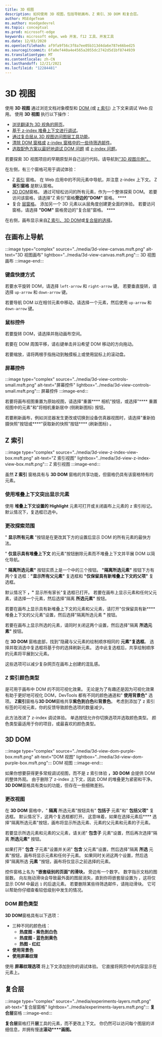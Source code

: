 ```yaml
---
title: 3D 视图
description: 如何使用 3D 视图，包括导航画布、Z 索引、3D DOM 和复合层。
author: MSEdgeTeam
ms.author: msedgedevrel
ms.topic: conceptual
ms.prod: microsoft-edge
keywords: microsoft edge、web 开发、f12 工具、开发工具
ms.date: 12/03/2020
ms.openlocfilehash: af9fa9f56c3f8a7ee05b313d4da6e787e66bed25
ms.sourcegitcommit: 6fa0ef440a4e4565a2055dc2742d5d1bf8744939
ms.translationtype: MT
ms.contentlocale: zh-CN
ms.lasthandoff: 12/21/2021
ms.locfileid: "12284481"
---
```

# <a name="3d-view"></a>3D 视图

使用 **3D 视图** 通过浏览文档对象模型和 [DOM ](https://developer.mozilla.org/docs/Web/API/Document_Object_Model) (或 [z 索引](https://developer.mozilla.org/docs/Web/CSS/z-index)) 上下文来调试 Web 应用。  使用 **3D 视图** 执行以下操作：
*   [浏览翻译为 3D 视角的网页](#3d-dom)。
*   [基于 z-index 堆叠上下文进行调试](#z-index)。
*   [通过复合层从 3D 视图访问图层工具功能](#composited-layers)。
*   [清除 DOM 窗格或](#changing-your-view) [z-index 窗格中的一些待筛选邮件](#change-the-scope-of-your-exploration)。
*   [选取配色方案以最好地调试 DOM 问题](#dom-color-type) 或 [z-index 问题](#z-index-color-type)。

若要探索 3D 视图项目的早期原型并自己运行代码，请导航到["3D 视图示例"。](https://github.com/MicrosoftEdge/DevToolsSamples/tree/master/3DView)

在左侧，有三个窗格可用于调试体验：
*   Z [索引](#z-index) 窗格。  在 Web 应用中的不同元素中导航，并注意 z-index 上下文。  Z **索引窗格** 是默认窗格。
*   [3D DOM](#3d-dom)窗格。  通过可轻松访问的所有元素，作为一个整体探索 DOM。  若要访问该窗格，请选择"Z 索引"窗格**旁边的"DOM"** 窗格。 ****
*   复合 [层窗格](#composited-layers)。  添加另一个 3D 元素以从层角度创建更全面的体验。  若要访问窗格，请选择 **"DOM"** 窗格旁边的"复合层"窗格。 ****

在右侧，画布显示来自[Z 索引](#z-index)[、3D DOM](#3d-dom)或[复合层的选择](#composited-layers)。


<!-- ====================================================================== -->
## <a name="navigating-the-canvas"></a>在画布上导航

:::image type="complex" source="../media/3d-view-canvas.msft.png" alt-text="3D 视图画布" lightbox="../media/3d-view-canvas.msft.png":::
   3D 视图画布
:::image-end:::

### <a name="keyboard-shortcuts"></a>键盘快捷方式

若要水平旋转 DOM，请选择 `left-arrow` 和 `right-arrow` 键。  若要垂直旋转，请选择 `up-arrow` 和 `down-arrow` 键。

若要导航 DOM 以在相邻元素中移动，请选择一个元素，然后使用 `up-arrow` 和 `down-arrow` 键。

### <a name="mouse-controls"></a>鼠标控件

若要旋转 DOM，请选择并拖动画布空间。

若要在 DOM 周围平移，请右键单击并沿希望 DOM 移动的方向拖动。

若要缩放，请将两根手指拖动到触摸板上或使用鼠标上的滚动盘。

### <a name="on-screen-controls"></a>屏幕控件

:::image type="complex" source="../media/3d-view-controls-small.msft.png" alt-text="屏幕控件" lightbox="../media/3d-view-controls-small.msft.png":::
   屏幕控件
:::image-end:::

若要将画布视图重置为原始视图，请选择"重置**** 相机"按钮，或选择"**** 重置视图中的元素"和"将相机重新居中 (侧刷新图标) 按钮。

若要刷新画布，例如浏览器发生更改或切换到设备仿真器视图时，请选择"重新拍摄快照"按钮或****"获取新的快照"按钮**** (刷新图标) 。


<!-- ====================================================================== -->
## <a name="z-index"></a>Z 索引

:::image type="complex" source="../media/3d-view-z-index-view-box.msft.png" alt-text="Z 索引视图" lightbox="../media/3d-view-z-index-view-box.msft.png":::
   Z 索引视图
:::image-end:::

虽然 **Z 索引** 窗格具有与 **3D DOM** 窗格的共享功能，但窗格仍具有该窗格特有的元素。

### <a name="highlight-elements-with-stacking-context"></a>使用堆叠上下文突出显示元素

使用 **堆叠上下文设置的 Highlight** 元素可打开或关闭画布上元素的 z 索引标记。  默认情况下，复选框已选中。

### <a name="change-the-scope-of-your-exploration"></a>更改探索范围

" **显示所有元素** "按钮是在更改其下方的设置后显示 DOM 的所有元素的最快方法。

" **仅显示具有堆叠上下文** 的元素"按钮删除元素而不堆叠上下文并平展 DOM 以简化导航。

" **隔离所选元素"** 按钮实质上是一个中的三个按钮。  **"隔离所选元素"** 按钮下方有两个复选框：**"显示所有父元素"** 复选框和 **"仅保留具有新堆叠上下文的父项"** 复选框。

默认情况下 **，"** 显示所有家长"复选框已打开。  若要在画布上显示元素和任何父元素，请选择一个元素，然后选择"隔离 **所选元素"** 按钮。

若要在画布上显示具有新堆叠上下文的元素和父元素，请打开"仅保留具有新**** 堆叠上下文的父元素"设置，然后选择"隔离所选元素 **"** 按钮。

若要在画布上显示所选的元素，请同时关闭这两个设置，然后选择"隔离 **所选元素"** 按钮。

在 **3D DOM** 窗格底部，找到"隐藏与父元素的绘制顺序相同的 **元素"复选框**。  选择并取消选中复选框将基于你的选择刷新元素。  选中此复选框后，共享绘制顺序的元素将平展到父元素。

这些选项可以减少复杂网页在画布上创建的混乱感。

### <a name="z-index-color-type"></a>Z 索引颜色类型

是可用于画布中 DOM 的不同可视化效果。  无论是为了有趣还是因为可视化效果有助于更好地可视化 DOM，DevTools 都有不同的颜色通道和" **使用背景色"** 选项。  **Z索引**窗格与**3D DOM**窗格共享**紫色到白色**和**背景色**。   考虑到添加了 z 索引标签的可视元素，你的反馈导致颜色选项的数量减少。

此方法改进了 z-index 调试体验。  单选按钮允许你切换选项并选取颜色类型。  颜色类型最适用于你的项目，或最喜欢的颜色类型。


<!-- ====================================================================== -->
## <a name="3d-dom"></a>3D DOM

:::image type="complex" source="../media/3d-view-dom-purple-box.msft.png" alt-text="DOM 视图" lightbox="../media/3d-view-dom-purple-box.msft.png":::
   DOM 视图
:::image-end:::

如果你想要获得更多常规调试视图，而不是 z 索引体验 **，3D DOM** 会提供 DOM 的整体外观。  由于删除了 z-index 上下文，因此 DOM 的堆叠更为紧密和干净。  **3D DOM**窗格具有类似的功能，但存在一些细微差别。

### <a name="changing-your-view"></a>更改视图

在 **3D DOM** 窗格中，" **隔离** 所选元素"按钮具有" **包括子** 元素"和" **包括父项"** 复选框。  默认情况下，这两个复选框都打开。  这意味着，如果在选择元素后**** 选择"隔离所选元素"按钮，画布将显示所选元素、元素的父元素和元素的子元素。

若要显示所选元素和元素的父元素，请关闭" **包含子** 元素"设置，然后再次选择"隔离 **所选元素"** 按钮。

如果打开" **包含** 子元素"设置并关闭" **包含** 父元素"设置，然后选择"隔离 **所选** 元素"按钮，画布将显示元素和任何子元素。  如果同时关闭这两个设置，然后选择"隔离所选 **元素** "按钮，画布将仅显示之前选择的元素。

控件窗格上名为 **"嵌套级别的页面"的滑块，** 旁边有一个数字。  数字指示文档的图层数。  向左拖动滑块会导致最外面的图层消失，直到你将嵌套层设置为 ，这将仅显示 DOM 中最远 `1` 的后退元素。  若要删除某些待筛选邮件，请拖动滑块。  它可以帮助你仔细查看较低级别中发生的情况。

### <a name="dom-color-type"></a>DOM 颜色类型

**3D DOM**窗格具有以下选项：
*   三种不同的颜色线：
    *   **热度图 - 紫色到白色**
    *   **热度图 - 蓝色到黄色**
    *   **热图 - 红红**
*   **使用背景色**
*   **使用屏幕纹理**

使用 **屏幕纹理选项** 将上下文添加到你的调试体验。  它直接将网页中的内容显示在元素上。


<!-- ====================================================================== -->
## <a name="composited-layers"></a>复合层

:::image type="complex" source="../media/experiments-layers.msft.png" alt-text="复合层窗格" lightbox="../media/experiments-layers.msft.png":::
   **复合层**窗格
:::image-end:::

**复合层**窗格打开**层**工具的元素，而不更改上下文。  你仍然可以访问每个图层的详细信息，并拥有慢速**滚动****画图。**
